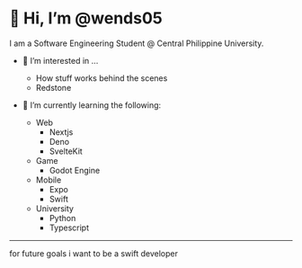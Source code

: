 # 👋 Hi, I’m @wends05

I am a Software Engineering Student @ Central Philippine University.

- 👀 I’m interested in ...
  - How stuff works behind the scenes 
  - Redstone 

- 🌱 I’m currently learning the following:
  - Web
    - Nextjs
    - Deno
    - SvelteKit
  - Game
    - Godot Engine
  - Mobile
    - Expo
    - Swift
  - University
    - Python
    - Typescript

---

for future goals i want to be a swift developer



<!---
wends05/wends05 is a ✨ special ✨ repository because its `README.md` (this file) appears on your GitHub profile.
You can click the Preview link to take a look at your changes.
--->
